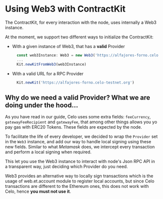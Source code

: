 # Using Web3 with ContractKit

The ContractKit, for every interaction with the node, uses internally a Web3 instance.

At the moment, we support two different ways to initialize the ContractKit:

* With a given instance of Web3, that has a **valid** Provider 
  ```ts
    const web3Instance: Web3 = new Web3('https://alfajores-forno.celo-testnet.org')
    ... 
    Kit.newKitFromWeb3(web3Instance)
  ```
* With a valid URL for a RPC Provider
  ```ts
    Kit.newKit('https://alfajores-forno.celo-testnet.org')
  ```

## Why do we need a valid Provider? What we are doing under the hood...

As you have read in our guide, Celo uses some extra fields: `feeCurrency`, `gatewayFeeRecipient` and `gatewayFee`, that among other things allows you yo pay gas with ERC20 Tokens. These fields are expected by the node.

To facilitate the life of every developer, we decided to wrap the `Provider` set in the `Web3` instance, and add our way to handle local signing using these new fields. Similar to what *Metamask* does, we intercept every transaction and perform a local signing when required.

This let you use the Web3 instance to interact with node's Json RPC API in a transparent way, just deciding which Provider do you need.

Web3 provides an alternative way to locally sign transactions which is the usage of web.et.account module to register local accounts, but since Celo transactions are different to the Ethereum ones, this does not work with Celo, hence **you must not use it**.
